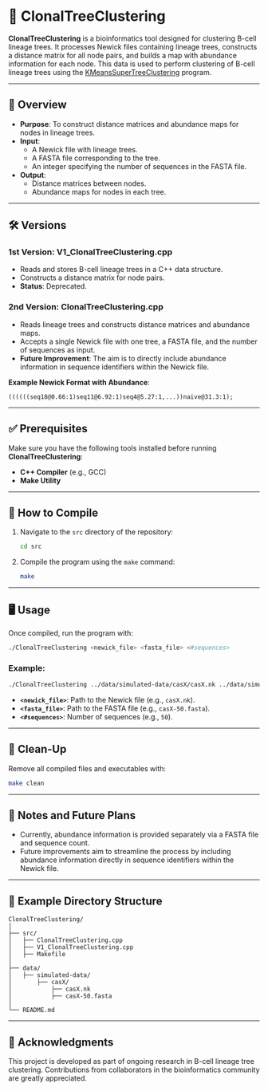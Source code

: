 # 🧬 ClonalTreeClustering  

**ClonalTreeClustering** is a bioinformatics tool designed for clustering B-cell lineage trees. It processes Newick files containing lineage trees, constructs a distance matrix for all node pairs, and builds a map with abundance information for each node. This data is used to perform clustering of B-cell lineage trees using the [KMeansSuperTreeClustering](https://github.com/tahiri-lab/KMeansSuperTreeClustering) program.  

---

## 📖 Overview  
- **Purpose**: To construct distance matrices and abundance maps for nodes in lineage trees.  
- **Input**:  
  - A Newick file with lineage trees.  
  - A FASTA file corresponding to the tree.  
  - An integer specifying the number of sequences in the FASTA file.  
- **Output**:  
  - Distance matrices between nodes.  
  - Abundance maps for nodes in each tree.  

---

## 🛠️ Versions  

### **1st Version: V1_ClonalTreeClustering.cpp**  
- Reads and stores B-cell lineage trees in a C++ data structure.  
- Constructs a distance matrix for node pairs.  
- **Status**: Deprecated.  

### **2nd Version: ClonalTreeClustering.cpp**  
- Reads lineage trees and constructs distance matrices and abundance maps.  
- Accepts a single Newick file with one tree, a FASTA file, and the number of sequences as input.  
- **Future Improvement**: The aim is to directly include abundance information in sequence identifiers within the Newick file.  

**Example Newick Format with Abundance**:  
```
((((((seq18@0.66:1)seq11@6.92:1)seq4@5.27:1,...))naive@31.3:1);
```  

---

## ✅ Prerequisites  
Make sure you have the following tools installed before running **ClonalTreeClustering**:  
- **C++ Compiler** (e.g., GCC)  
- **Make Utility**  

---

## 🚀 How to Compile  

1. Navigate to the `src` directory of the repository:  
   ```bash
   cd src
   ```  

2. Compile the program using the `make` command:  
   ```bash
   make
   ```  

---

## 🖥️ Usage  

Once compiled, run the program with:  
```bash
./ClonalTreeClustering <newick_file> <fasta_file> <#sequences>
```  

### Example:  
```bash
./ClonalTreeClustering ../data/simulated-data/casX/casX.nk ../data/simulated-data/casX/casX-50.fasta 50
```  
- **`<newick_file>`**: Path to the Newick file (e.g., `casX.nk`).  
- **`<fasta_file>`**: Path to the FASTA file (e.g., `casX-50.fasta`).  
- **`<#sequences>`**: Number of sequences (e.g., `50`).  

---

## 🧹 Clean-Up  

Remove all compiled files and executables with:  
```bash
make clean
```  

---

## 📄 Notes and Future Plans  

- Currently, abundance information is provided separately via a FASTA file and sequence count.  
- Future improvements aim to streamline the process by including abundance information directly in sequence identifiers within the Newick file.  

---  

## 🎯 Example Directory Structure  

```
ClonalTreeClustering/  
│  
├── src/  
│   ├── ClonalTreeClustering.cpp  
│   ├── V1_ClonalTreeClustering.cpp  
│   ├── Makefile  
│  
├── data/  
│   ├── simulated-data/  
│       ├── casX/  
│           ├── casX.nk  
│           ├── casX-50.fasta  
│  
└── README.md  
```  

---  

## 🤝 Acknowledgments  
This project is developed as part of ongoing research in B-cell lineage tree clustering. Contributions from collaborators in the bioinformatics community are greatly appreciated.  

